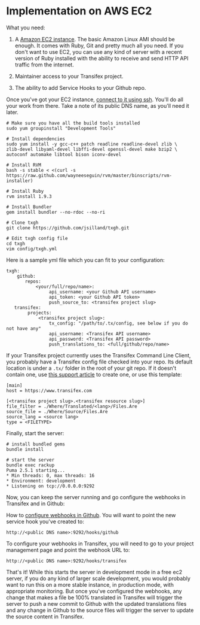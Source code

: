 Implementation on AWS EC2
=========================

What you need:
1. A [Amazon EC2 instance](http://aws.amazon.com/ec2/). The basic Amazon Linux AMI should be enough. It comes with Ruby, Git and pretty much all you need. If you don't want to use EC2, you can use any kind of server with a recent version of Ruby installed with the ability to receive and send HTTP API traffic from the internet.

2. Maintainer access to your Transifex project.

3. The ability to add Service Hooks to your Github repo.

Once you've got your EC2 instance, [connect to it using ssh](http://docs.aws.amazon.com/AWSEC2/latest/UserGuide/AccessingInstancesLinux.html). You'll do all your work from there. Take a note of its public DNS name, as you'll need it later.

    # Make sure you have all the build tools installed
    sudo yum groupinstall "Development Tools"

    # Install dependencies
    sudo yum install -y gcc-c++ patch readline readline-devel zlib \
    zlib-devel libyaml-devel libffi-devel openssl-devel make bzip2 \
    autoconf automake libtool bison iconv-devel

    # Install RVM
    bash -s stable < <(curl -s https://raw.github.com/wayneeseguin/rvm/master/binscripts/rvm-installer)

    # Install Ruby
    rvm install 1.9.3

    # Install Bundler
    gem install bundler --no-rdoc --no-ri

    # Clone txgh
    git clone https://github.com/jsilland/txgh.git

    # Edit txgh config file
    cd txgh
    vim config/txgh.yml

Here is a sample yml file which you can fit to your configuration:

    txgh:
        github:
           repos:
               <your/full/repo/name>:
                    api_username: <your Github API username>
                    api_token: <your Github API token>
                    push_source_to: <transifex project slug>
       transifex:
            projects:
                <transifex project slug>:
                    tx_config: "/path/to/.tx/config, see below if you do not have any"
                    api_username: <Transifex API username>
                    api_password: <Transifex API password>
                    push_translations_to: <full/github/repo/name>


If your Transifex project currently uses the Transifex Command Line Client, you probably have a Transifex config file checked into your repo. Its default location is under a `.tx/` folder in the root of your git repo. If it doesn't contain one, use [this support article](/client/setup#installation) to create one, or use this template:


    [main]
    host = https://www.transifex.com

    [<transifex project slug>.<transifex resource slug>]
    file_filter = ./Where/Translated/<lang>/Files.Are
    source_file = ./Where/Source/Files.Are
    source_lang = <source lang>
    type = <FILETYPE>

Finally, start the server:

    # install bundled gems
    bundle install

    # start the server
    bundle exec rackup
    Puma 2.5.1 starting...
    * Min threads: 0, max threads: 16
    * Environment: development
    * Listening on tcp://0.0.0.0:9292

Now, you can keep the server running and go configure the webhooks in Transifex and in Github:

How to [configure webhooks in Github](https://help.github.com/articles/post-receive-hooks). You will want to point the new service hook you've created to:

    http://<public DNS name>:9292/hooks/github

To configure your webhooks in Transifex, you will need to go to your project management page and point the webhook URL to:

    http://<public DNS name>:9292/hooks/transifex

That's it! While this starts the server in development mode in a free ec2 server, if you do any kind of larger scale development, you would probably want to run this on a more stable instance, in production mode, with appropriate monitoring. But once you've configured the webhooks, any change that makes a file be 100% translated in Transifex will trigger the server to push a new commit to Github with the updated translations files and any change in Github to the source files will trigger the server to update the source content in Transifex.


